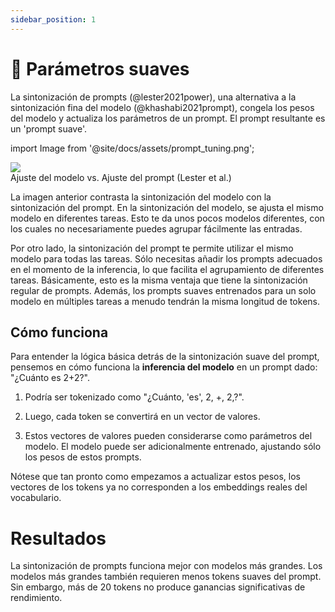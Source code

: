 ```yaml
---
sidebar_position: 1
---
```


# 🔴 Parámetros suaves

La sintonización de prompts (@lester2021power), una alternativa a la sintonización fina del modelo (@khashabi2021prompt), congela los pesos del modelo y actualiza los parámetros de un prompt. El prompt resultante es un 'prompt suave'.


import Image from '@site/docs/assets/prompt_tuning.png';

<div style={{textAlign: 'center'}}>
  <img src={Image} style={{width: "500px"}} />
</div>

<div style={{textAlign: 'center'}}>
Ajuste del modelo vs. Ajuste del prompt (Lester et al.)
</div>

La imagen anterior contrasta la sintonización del modelo con la sintonización del prompt. En la sintonización del modelo, se ajusta el mismo modelo en diferentes tareas. Esto te da unos pocos modelos diferentes, con los cuales no necesariamente puedes agrupar fácilmente las entradas.

Por otro lado, la sintonización del prompt te permite utilizar el mismo modelo para todas las tareas. Sólo necesitas añadir los prompts adecuados en el momento de la inferencia, lo que facilita el agrupamiento de diferentes tareas. Básicamente, esto es la misma ventaja que tiene la sintonización regular de prompts. Además, los prompts suaves entrenados para un solo modelo en múltiples tareas a menudo tendrán la misma longitud de tokens.

## Cómo funciona

Para entender la lógica básica detrás de la sintonización suave del prompt, pensemos en cómo funciona la **inferencia del modelo** en un prompt dado: "¿Cuánto es 2+2?".

1) Podría ser tokenizado como "¿Cuánto, 'es', 2, +, 2,?". 

2) Luego, cada token se convertirá en un vector de valores.

3) Estos vectores de valores pueden considerarse como parámetros del modelo. El modelo puede ser adicionalmente entrenado, ajustando sólo los pesos de estos prompts.

Nótese que tan pronto como empezamos a actualizar estos pesos, los vectores de los tokens ya no corresponden a los embeddings reales del vocabulario.

# Resultados

La sintonización de prompts funciona mejor con modelos más grandes. Los modelos más grandes también requieren menos tokens suaves del prompt. Sin embargo, más de 20 tokens no produce ganancias significativas de rendimiento.
